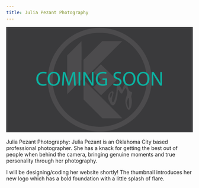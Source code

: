 ```yaml
---
title: Julia Pezant Photography
---
```


![Julia Pezant](assets/img/ThumbPlaceholder.png)

Julia Pezant Photography: Julia Pezant is an Oklahoma City based professional photographer. She has a knack for getting the best out of people when behind the camera, bringing genuine moments and true personality through her photography. 

I will be designing/coding her website shortly! The thumbnail introduces her new logo which has a bold foundation with a little splash of flare.

